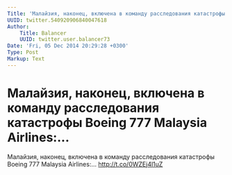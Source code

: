 ```yaml
---
Title: 'Малайзия, наконец, включена в команду расследования катастрофы Boeing 777 Malaysia Airlines:...'
UUID: twitter.540920906840047618
Author:
    Title: Balancer
    UUID: twitter.user.balancer73
Date: 'Fri, 05 Dec 2014 20:29:28 +0300'
Type: Post
Markup: Text
---
```


# Малайзия, наконец, включена в команду расследования катастрофы Boeing 777 Malaysia Airlines:...

Малайзия, наконец, включена в команду расследования
катастрофы Boeing 777 Malaysia Airlines:...
http://t.co/0WZEj4l1uZ